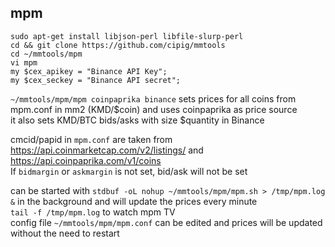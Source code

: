 ## mpm

```
sudo apt-get install libjson-perl libfile-slurp-perl
cd && git clone https://github.com/cipig/mmtools
cd ~/mmtools/mpm
vi mpm
my $cex_apikey = "Binance API Key";
my $cex_seckey = "Binance API secret";
```

`~/mmtools/mpm/mpm coinpaprika binance` sets prices for all coins from mpm.conf in mm2 (KMD/$coin) and uses coinpaprika as price source  
it also sets KMD/BTC bids/asks with size $quantity in Binance  

cmcid/papid in `mpm.conf` are taken from https://api.coinmarketcap.com/v2/listings/ and  https://api.coinpaprika.com/v1/coins  
If `bidmargin` or `askmargin` is not set, bid/ask will not be set  

can be started with `stdbuf -oL nohup ~/mmtools/mpm/mpm.sh > /tmp/mpm.log &` in the background and will update the prices every minute  
`tail -f /tmp/mpm.log` to watch mpm TV  
config file `~/mmtools/mpm/mpm.conf` can be edited and prices will be updated without the need to restart  
